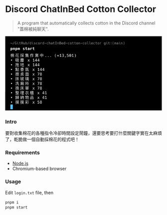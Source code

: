 # Discord ChatInBed Cotton Collector
> A program that automatically collects cotton in the Discord channel "蓋棉被純聊天".

![photo](/screenshot.png)

### Intro
要對收集棉花的各種指令冷卻時間設定鬧鐘，還要思考要打什麼關鍵字實在太麻煩了，乾脆做一個自動採棉花的程式吧！

### Requirements
- [Node.js](https://nodejs.org/en/download/)
- Chromium-based browser

### Usage
Edit `login.txt` file, then

    pnpm i
    pnpm start
